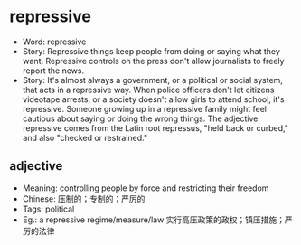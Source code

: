 # repressive

- Word: repressive
- Story: Repressive things keep people from doing or saying what they want. Repressive controls on the press don't allow journalists to freely report the news.
- Story: It's almost always a government, or a political or social system, that acts in a repressive way. When police officers don't let citizens videotape arrests, or a society doesn't allow girls to attend school, it's repressive. Someone growing up in a repressive family might feel cautious about saying or doing the wrong things. The adjective repressive comes from the Latin root repressus, "held back or curbed," and also "checked or restrained."

## adjective

- Meaning: controlling people by force and restricting their freedom
- Chinese: 压制的；专制的；严厉的
- Tags: political
- Eg.: a repressive regime/measure/law 实行高压政策的政权；镇压措施；严厉的法律

